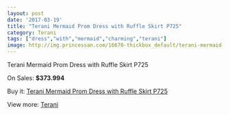 ```yaml
---
layout: post
date: '2017-03-19'
title: "Terani Mermaid Prom Dress with Ruffle Skirt P725"
category: Terani
tags: ["dress","with","mermaid","charming","terani"]
image: http://img.princessan.com/16670-thickbox_default/terani-mermaid-prom-dress-with-ruffle-skirt-p725.jpg
---
```

Terani Mermaid Prom Dress with Ruffle Skirt P725

On Sales: **$373.994**
<a href="https://www.princessan.com/en/terani/7872-terani-mermaid-prom-dress-with-ruffle-skirt-p725.html"><amp-img layout="responsive" width="600" height="600" src="//img.princessan.com/16670-thickbox_default/terani-mermaid-prom-dress-with-ruffle-skirt-p725.jpg" alt="Terani Mermaid Prom Dress with Ruffle Skirt P725 0" /></a>
<a href="https://www.princessan.com/en/terani/7872-terani-mermaid-prom-dress-with-ruffle-skirt-p725.html"><amp-img layout="responsive" width="600" height="600" src="//img.princessan.com/16671-thickbox_default/terani-mermaid-prom-dress-with-ruffle-skirt-p725.jpg" alt="Terani Mermaid Prom Dress with Ruffle Skirt P725 1" /></a>

Buy it: [Terani Mermaid Prom Dress with Ruffle Skirt P725](https://www.princessan.com/en/terani/7872-terani-mermaid-prom-dress-with-ruffle-skirt-p725.html "Terani Mermaid Prom Dress with Ruffle Skirt P725")

View more: [Terani](https://www.princessan.com/en/64-terani "Terani")